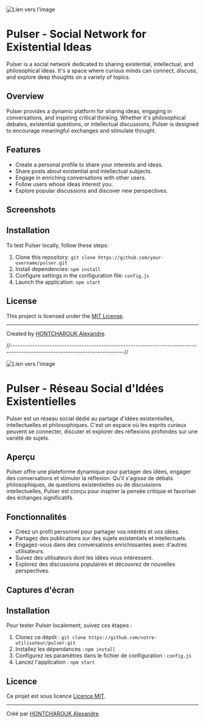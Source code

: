 ![Lien vers l'image](https://zupimages.net/up/23/33/0pnb.png)

# Pulser - Social Network for Existential Ideas

Pulser is a social network dedicated to sharing existential, intellectual, and philosophical ideas. It's a space where curious minds can connect, discuss, and explore deep thoughts on a variety of topics.

## Overview

Pulser provides a dynamic platform for sharing ideas, engaging in conversations, and inspiring critical thinking. Whether it's philosophical debates, existential questions, or intellectual discussions, Pulser is designed to encourage meaningful exchanges and stimulate thought.

## Features

- Create a personal profile to share your interests and ideas.
- Share posts about existential and intellectual subjects.
- Engage in enriching conversations with other users.
- Follow users whose ideas interest you.
- Explore popular discussions and discover new perspectives.

## Screenshots

## Installation

To test Pulser locally, follow these steps:

1. Clone this repository: `git clone https://github.com/your-username/pulser.git`
2. Install dependencies: `npm install`
3. Configure settings in the configuration file: `config.js`
4. Launch the application: `npm start`


## License

This project is licensed under the [MIT License](LICENSE).

---

Created by [HONTCHAROUK Alexandre](https://alexwebdevlyon.netlify.app).




//----------------------------------------------------------------------------------------------------------------------------//

![Lien vers l'image](https://zupimages.net/up/23/33/0pnb.png)

# Pulser - Réseau Social d'Idées Existentielles

Pulser est un réseau social dédié au partage d'idées existentielles, intellectuelles et philosophiques. C'est un espace où les esprits curieux peuvent se connecter, discuter et explorer des réflexions profondes sur une variété de sujets.

## Aperçu

Pulser offre une plateforme dynamique pour partager des idées, engager des conversations et stimuler la réflexion. Qu'il s'agisse de débats philosophiques, de questions existentielles ou de discussions intellectuelles, Pulser est conçu pour inspirer la pensée critique et favoriser des échanges significatifs.

## Fonctionnalités

- Créez un profil personnel pour partager vos intérêts et vos idées.
- Partagez des publications sur des sujets existentiels et intellectuels.
- Engagez-vous dans des conversations enrichissantes avec d'autres utilisateurs.
- Suivez des utilisateurs dont les idées vous intéressent.
- Explorez des discussions populaires et découvrez de nouvelles perspectives.

## Captures d'écran


## Installation

Pour tester Pulser localement, suivez ces étapes :

1. Clonez ce dépôt : `git clone https://github.com/votre-utilisateur/pulser.git`
2. Installez les dépendances : `npm install`
3. Configurez les paramètres dans le fichier de configuration : `config.js`
4. Lancez l'application : `npm start`



## Licence

Ce projet est sous licence [Licence MIT](LICENSE).

---

Créé par [HONTCHAROUK Alexandre](https://alexwebdevlyon.netlify.app).
